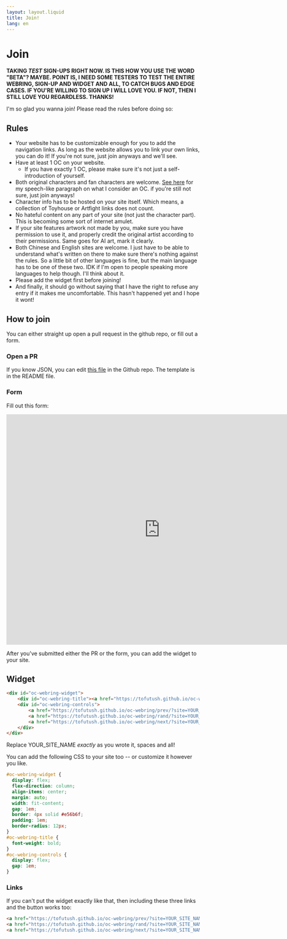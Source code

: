 ```yaml
---
layout: layout.liquid
title: Join!
lang: en
---
```


# Join

**TAKING *TEST* SIGN-UPS RIGHT NOW. IS THIS HOW YOU USE THE WORD "BETA"? MAYBE. POINT IS, I NEED SOME TESTERS TO TEST THE ENTIRE WEBRING, SIGN-UP AND WIDGET AND ALL, TO CATCH BUGS AND EDGE CASES. IF YOU'RE WILLING TO SIGN UP I WILL LOVE YOU. IF NOT, THEN I STILL LOVE YOU REGARDLESS. THANKS!**

I'm so glad you wanna join! Please read the rules before doing so:

## Rules

- Your website has to be customizable enough for you to add the navigation links. As long as the website allows you to link your own links, you can do it! If you're not sure, just join anyways and we'll see.
- Have at least 1 OC on your website.
  - If you have exactly 1 OC, please make sure it's not just a self-introduction of yourself.
- Both original characters and fan characters are welcome. [See here](/en/about/) for my speech-like paragraph on what I consider an OC. if you're still not sure, just join anyways!
- Character info has to be hosted on your site itself. Which means, a collection of Toyhouse or Artfight links does not count.
- No hateful content on any part of your site (not just the character part). This is becoming some sort of internet amulet.
- If your site features artwork not made by you, make sure you have permission to use it, and properly credit the original artist according to their permissions. Same goes for AI art, mark it clearly.
- Both Chinese and English sites are welcome. I just have to be able to understand what's written on there to make sure there's nothing against the rules. So a little bit of other languages is fine, but the main language has to be one of these two. IDK if I'm open to people speaking more languages to help though. I'll think about it.
- Please add the widget first before joining!
- And finally, it should go without saying that I have the right to refuse any entry if it makes me uncomfortable. This hasn't happened yet and I hope it wont!

## How to join

You can either straight up open a pull request in the github repo, or fill out a form.

### Open a PR

If you know JSON, you can edit [this file](https://github.com/Tofutush/oc-webring/blob/main/_data/sites.json) in the Github repo. The template is in the README file.

### Form

Fill out this form:

<iframe src="https://docs.google.com/forms/d/e/1FAIpQLScoA00ADtbuLFsfY9MOCebgei40PBo3zckfIOVyzQyjCY3-GA/viewform?embedded=true" width="800" height="600" frameborder="0" marginheight="0" marginwidth="0">Loading…</iframe>

After you've submitted either the PR or the form, you can add the widget to your site.

## Widget

```html
<div id="oc-webring-widget">
    <div id="oc-webring-title"><a href="https://tofutush.github.io/oc-webring">OC Webring</a></div>
    <div id="oc-webring-controls">
        <a href="https://tofutush.github.io/oc-webring/prev/?site=YOUR_SITE_NAME">Previous</a>
        <a href="https://tofutush.github.io/oc-webring/rand/?site=YOUR_SITE_NAME">Random</a>
        <a href="https://tofutush.github.io/oc-webring/next/?site=YOUR_SITE_NAME">Next</a>
    </div>
</div>
```

Replace YOUR_SITE_NAME *exactly* as you wrote it, spaces and all!

You can add the following CSS to your site too -- or customize it however you like.

```css
#oc-webring-widget {
  display: flex;
  flex-direction: column;
  align-items: center;
  margin: auto;
  width: fit-content;
  gap: 1em;
  border: 4px solid #e56b6f;
  padding: 1em;
  border-radius: 12px;
}
#oc-webring-title {
  font-weight: bold;
}
#oc-webring-controls {
  display: flex;
  gap: 1em;
}
```

### Links

If you can't put the widget exactly like that, then including these three links and the button works too:

```html
<a href="https://tofutush.github.io/oc-webring/prev/?site=YOUR_SITE_NAME">Previous</a>
<a href="https://tofutush.github.io/oc-webring/rand/?site=YOUR_SITE_NAME">Random</a>
<a href="https://tofutush.github.io/oc-webring/next/?site=YOUR_SITE_NAME">Next</a>
```
